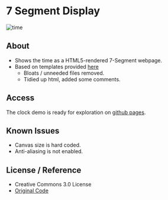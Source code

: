 # 7 Segment Display

![time](time.png)

## About

 * Shows the time as a HTML5-rendered 7-Segment webpage.
 * Based on templates provided [here](http://www.3quarks.com/en/SegmentDisplay/)
   * Bloats / unneeded files removed.
   * Tidied up html, added some comments.

## Access

The clock demo is ready for exploration on [github pages](https://kartoffelquadrat.github.io/SevenSegmentDisplayHtml/).

## Known Issues

 * Canvas size is hard coded.
 * Anti-aliasing is not enabled.

## License / Reference

 * Creative Commons 3.0 License
 * [Original Code](http://www.3quarks.com/en/SegmentDisplay/)
